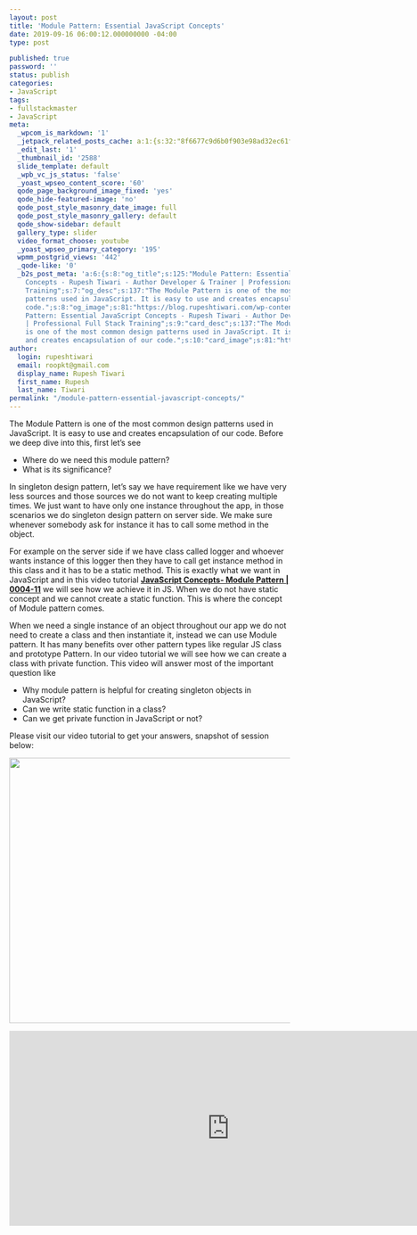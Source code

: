 ```yaml
---
layout: post
title: 'Module Pattern: Essential JavaScript Concepts'
date: 2019-09-16 06:00:12.000000000 -04:00
type: post

published: true
password: ''
status: publish
categories:
- JavaScript
tags:
- fullstackmaster
- JavaScript
meta:
  _wpcom_is_markdown: '1'
  _jetpack_related_posts_cache: a:1:{s:32:"8f6677c9d6b0f903e98ad32ec61f8deb";a:2:{s:7:"expires";i:1601828245;s:7:"payload";a:3:{i:0;a:1:{s:2:"id";i:2595;}i:1;a:1:{s:2:"id";i:2604;}i:2;a:1:{s:2:"id";i:361;}}}}
  _edit_last: '1'
  _thumbnail_id: '2588'
  slide_template: default
  _wpb_vc_js_status: 'false'
  _yoast_wpseo_content_score: '60'
  qode_page_background_image_fixed: 'yes'
  qode_hide-featured-image: 'no'
  qode_post_style_masonry_date_image: full
  qode_post_style_masonry_gallery: default
  qode_show-sidebar: default
  gallery_type: slider
  video_format_choose: youtube
  _yoast_wpseo_primary_category: '195'
  wpmm_postgrid_views: '442'
  _qode-like: '0'
  _b2s_post_meta: 'a:6:{s:8:"og_title";s:125:"Module Pattern: Essential JavaScript
    Concepts - Rupesh Tiwari - Author Developer & Trainer | Professional Full Stack
    Training";s:7:"og_desc";s:137:"The Module Pattern is one of the most common design
    patterns used in JavaScript. It is easy to use and creates encapsulation of our
    code.";s:8:"og_image";s:81:"https://blog.rupeshtiwari.com/wp-content/uploads/2019/09/RUPESH-52-javascript.png";s:10:"card_title";s:125:"Module
    Pattern: Essential JavaScript Concepts - Rupesh Tiwari - Author Developer & Trainer
    | Professional Full Stack Training";s:9:"card_desc";s:137:"The Module Pattern
    is one of the most common design patterns used in JavaScript. It is easy to use
    and creates encapsulation of our code.";s:10:"card_image";s:81:"https://blog.rupeshtiwari.com/wp-content/uploads/2019/09/RUPESH-52-javascript.png";}'
author:
  login: rupeshtiwari
  email: roopkt@gmail.com
  display_name: Rupesh Tiwari
  first_name: Rupesh
  last_name: Tiwari
permalink: "/module-pattern-essential-javascript-concepts/"
---
```

<p>The Module Pattern is one of the most common design patterns used in JavaScript. It is easy to use and creates encapsulation of our code. Before we deep dive into this, first let’s see</p>
<ul>
<li>Where do we need this module pattern?</li>
<li>What is its significance?</li>
</ul>
<p>In singleton design pattern, let’s say we have requirement like we have very less sources and those sources we do not want to keep creating multiple times. We just want to have only one instance throughout the app, in those scenarios we do singleton design pattern on server side. We make sure whenever somebody ask for instance it has to call some method in the object.</p>
<p>For example on the server side if we have class called logger and whoever wants instance of this logger then they have to call get instance method in this class and it has to be a static method. This is exactly what we want in JavaScript and in this video tutorial <a href="https://www.youtube.com/watch?v=JBqr_jnwnrA" target="_blank" rel="noopener noreferrer"><strong>JavaScript Concepts- Module Pattern | 0004-11</strong></a> we will see how we achieve it in JS. When we do not have static concept and we cannot create a static function. This is where the concept of Module pattern comes.</p>
<p>When we need a single instance of an object throughout our app we do not need to create a class and then instantiate it, instead we can use Module pattern. It has many benefits over other pattern types like regular JS class and prototype Pattern. In our video tutorial we will see how we can create a class with private function. This video will answer most of the important question like</p>
<ul>
<li>Why module pattern is helpful for creating singleton objects in JavaScript?</li>
<li>Can we write static function in a class?</li>
<li>Can we get private function in JavaScript or not?</li>
</ul>
<p>Please visit our video tutorial to get your answers, snapshot of session below:</p>
<p><img class="alignnone size-full wp-image-2587" src="{{ site.baseurl }}/assets/2019/09/JS-Module.png" alt="" width="853" height="476" /></p>
<p><iframe src="https://www.youtube.com/embed/JBqr_jnwnrA" width="790" height="350" frameborder="0" allowfullscreen="allowfullscreen"><span data-mce-type="bookmark" style="display: inline-block; width: 0px; overflow: hidden; line-height: 0;" class="mce_SELRES_start">﻿</span></iframe></p>
